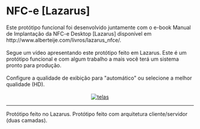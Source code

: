 <html>
						<h1>NFC-e [Lazarus]</h1>
	Este protótipo funcional foi desenvolvido juntamente com o e-book 
  Manual de Implantação da NFC-e Desktop [Lazarus] disponível em http://www.alberteije.com/livros/lazarus_nfce/.  
						<br />
						<br />
						Segue um vídeo apresentando este protótipo feito em Lazarus.
            Este é um protótipo funcional e com algum trabalho a mais você terá um sistema pronto para produção.
						<br />
						<br />
						Configure a qualidade de exibição para "automático" ou selecione a melhor qualidade (HD).
						<br />
						<br />
							<center>	
								<a href="https://www.youtube.com/embed/0hj1tQkHg10?rel=0">
									<img src="https://img.youtube.com/vi/0hj1tQkHg10/maxresdefault.jpg" alt="telas" /> </a>
				</center>
							<hr />
						Protótipo feito no Lazarus. Protótipo feito com arquitetura cliente/servidor (duas camadas).
</html>

